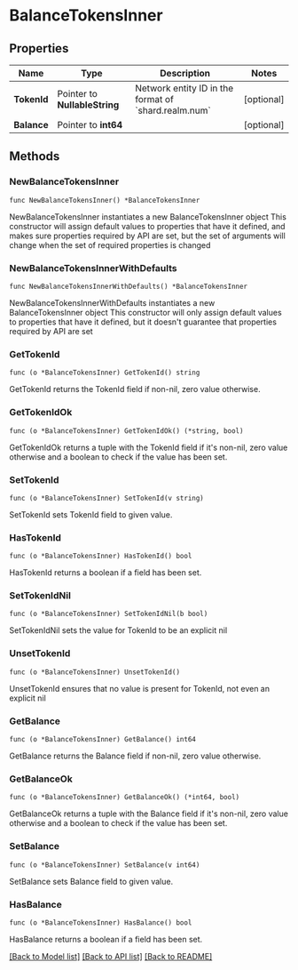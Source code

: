 # BalanceTokensInner

## Properties

Name | Type | Description | Notes
------------ | ------------- | ------------- | -------------
**TokenId** | Pointer to **NullableString** | Network entity ID in the format of &#x60;shard.realm.num&#x60; | [optional] 
**Balance** | Pointer to **int64** |  | [optional] 

## Methods

### NewBalanceTokensInner

`func NewBalanceTokensInner() *BalanceTokensInner`

NewBalanceTokensInner instantiates a new BalanceTokensInner object
This constructor will assign default values to properties that have it defined,
and makes sure properties required by API are set, but the set of arguments
will change when the set of required properties is changed

### NewBalanceTokensInnerWithDefaults

`func NewBalanceTokensInnerWithDefaults() *BalanceTokensInner`

NewBalanceTokensInnerWithDefaults instantiates a new BalanceTokensInner object
This constructor will only assign default values to properties that have it defined,
but it doesn't guarantee that properties required by API are set

### GetTokenId

`func (o *BalanceTokensInner) GetTokenId() string`

GetTokenId returns the TokenId field if non-nil, zero value otherwise.

### GetTokenIdOk

`func (o *BalanceTokensInner) GetTokenIdOk() (*string, bool)`

GetTokenIdOk returns a tuple with the TokenId field if it's non-nil, zero value otherwise
and a boolean to check if the value has been set.

### SetTokenId

`func (o *BalanceTokensInner) SetTokenId(v string)`

SetTokenId sets TokenId field to given value.

### HasTokenId

`func (o *BalanceTokensInner) HasTokenId() bool`

HasTokenId returns a boolean if a field has been set.

### SetTokenIdNil

`func (o *BalanceTokensInner) SetTokenIdNil(b bool)`

 SetTokenIdNil sets the value for TokenId to be an explicit nil

### UnsetTokenId
`func (o *BalanceTokensInner) UnsetTokenId()`

UnsetTokenId ensures that no value is present for TokenId, not even an explicit nil
### GetBalance

`func (o *BalanceTokensInner) GetBalance() int64`

GetBalance returns the Balance field if non-nil, zero value otherwise.

### GetBalanceOk

`func (o *BalanceTokensInner) GetBalanceOk() (*int64, bool)`

GetBalanceOk returns a tuple with the Balance field if it's non-nil, zero value otherwise
and a boolean to check if the value has been set.

### SetBalance

`func (o *BalanceTokensInner) SetBalance(v int64)`

SetBalance sets Balance field to given value.

### HasBalance

`func (o *BalanceTokensInner) HasBalance() bool`

HasBalance returns a boolean if a field has been set.


[[Back to Model list]](../README.md#documentation-for-models) [[Back to API list]](../README.md#documentation-for-api-endpoints) [[Back to README]](../README.md)


